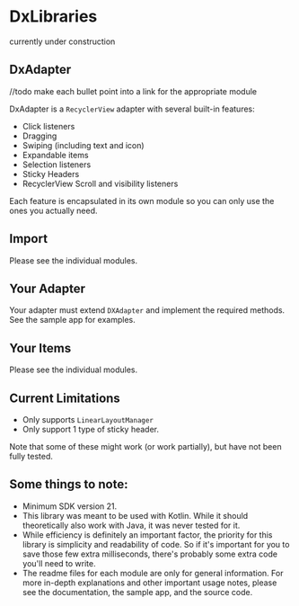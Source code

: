 # DxLibraries
 currently under construction


## DxAdapter

//todo make each bullet point into a link for the appropriate module

DxAdapter is a `RecyclerView` adapter with several built-in features:
* Click listeners
* Dragging
* Swiping (including text and icon)
* Expandable items
* Selection listeners
* Sticky Headers
* RecyclerView Scroll and visibility listeners

Each feature is encapsulated in its own module so you can only use
the ones you actually need.

## Import
Please see the individual modules.

## Your Adapter
Your adapter must extend `DXAdapter` and implement the required methods.
See the sample app for examples.

## Your Items
Please see the individual modules.

## Current Limitations
* Only supports `LinearLayoutManager`
* Only support 1 type of sticky header.

Note that some of these might work (or work partially), but have not
been fully tested.

## Some things to note:
* Minimum SDK version 21.
* This library was meant to be used with Kotlin. While it should
  theoretically also work with Java, it was never tested for it.
* While efficiency is definitely an important factor, the priority for
  this library is simplicity and readability of code.
  So if it's important for you to save those few extra milliseconds,
  there's probably some extra code you'll need to write.
* The readme files for each module are only for general information.
  For more in-depth explanations and other important usage notes,
  please see the documentation, the sample app, and the source code.

